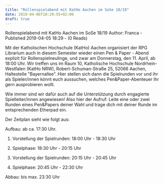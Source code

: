 ```yaml
---
title: "Rollenspielabend mit KatHo Aachen im SoSe 18/19"
date: 2019-04-06T10:29:55+02:00
draft: true
---
```


Rollenspielabend mit KatHo Aachen im SoSe 18/19
Author: Franca - Published 2019-04-05 18:29 - (0 Reads)

Mit der Katholischen Hochschule (KatHo) Aachen organisiert der RPG Librarium auch in diesem Semester wieder einen Pen & Paper - Abend explizit für Rollenspielneulinge, und zwar am Donnerstag, den 11. April, ab 18:00 Uhr. Wir treffen uns im Raum 10, Katholische Hochschule Nordrhein-Westfalen (KatHo NRW), Robert-Schuman-Straße 25, 52066 Aachen, Haltestelle "Bayernallee". Hier stellen sich dann die Spielrunden vor und ihr als Spieler/innen könnt euch aussuchen, welches Pen&Paper-Abenteuer ihr gern ausprobieren wollt.

Wie immer sind wir dafür auch auf die Unterstützung durch engagierte Spielleiter/innen angewiesen! Also hier der Aufruf: Leite eine oder zwei Runden eines Pen&Papers deiner Wahl und trage dich mit deiner Runde im entsprechenden Etherpad ein.

Der Zeitplan sieht wie folgt aus:

Aufbau: ab ca. 17:30 Uhr.

1. Vorstellung der Spielrunden: 18:00 Uhr - 18:30 Uhr
1. Spielphase: 18:30 Uhr - 20:15 Uhr

2. Vorstellung der Spielrunden: 20:15 Uhr - 20:45 Uhr
2. Spielphase: 20:45 Uhr - 22:30 Uhr

Abbau: bis max. 23:30 Uhr

